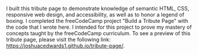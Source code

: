 I built this tribute page to demonstrate knowledge of semantic HTML, CSS, responsive web design, and accessibility, as well as to honor a legend of boxing. I completed the freeCodeCamp project "Build a Tribute Page" with the code that I wrote here. I intended for this project to prove my mastery of concepts taught by the freeCodeCamp curriculum. To see a preview of this tribute page, please visit the following link: https://joshuacedwards1.github.io/tribute-page/.